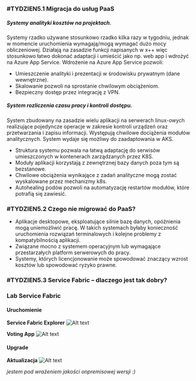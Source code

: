 ### #TYDZIEN5.1 Migracja do usług PaaS
##### Systemy analityki kosztów na projektach.
Systemy rzadko używane stosunkowo rzadko kilka razy w tygodniu, jednak w momencie uruchomienia wymagają/mogą wymagać dużo mocy obliczeniowej.  Działają na zasadzie funkcji napisanych w x++ więc stosunkowo łatwo dokonać adaptacji i umieścić jako np. web app i wdrożyć na Azure App Service.
Wdrożenie na Azure App Service pozwoli:

- Umieszczenie analityki i prezentacji w środowisku prywatnym (dane wewnętrzne).
- Skalowanie pozwoli na  sprostanie chwilowym obciążeniom.
- Bezpieczny dostęp przez integrację z VPN.

##### System rozliczenia czasu pracy i kontroli dostępu.
System zbudowany na zasadzie wielu aplikacji na serwerach linux-owych realizujące pojedyncze operacje w zakresie kontroli urządzeń oraz przetwarzania i zapisu informacji. Występują chwilowe dociążenia modułów analitycznych. System wydaje się możliwy do zaadaptowania w AKS.

- Struktura systemu pozwala na łatwą adaptację do serwisów umieszczonych w kontenerach zarządzanych przez K8S.
- Moduły aplikacji korzystają z zewnętrznej bazy danych poza tym są bezstanowe.
- Chwilowe obciążenia wynikające z zadań analityczne mogą zostać wyskalowane przez mechanizmy k8s.
- Autohealing podów pozwoli na automatyzację restartów modułów, które potrafią się zawiesić.

### #TYDZIEN5.2 Czego nie migrować do PaaS?
- Aplikacje desktopowe, eksploatujące silnie bazę danych, opóźnienia mogą uniemożliwić pracę. W takich systemach byłaby konieczność uruchomienia rozwiązań terminalowych i kolejne problemy z kompatybilnością aplikacji.
- Związane mocno z systemem operacyjnym lub wymagające przestarzałych platform serwerowych do pracy.
- Systemy, których licencjonowanie może spowodować znaczący wzrost kosztów lub spowodować ryzyko prawne.



### #TYDZIEN5.3 Service Fabric – dlaczego jest tak dobry?

### Lab Service Fabric

#### Uruchomienie
**Service Fabric Explorer**
![Alt text](https://github.com/yourand/szkolaChmury/blob/master/azureArchitect/week5/img/service-fabric-explorer.PNG)

**Voting App**
![Alt text](https://github.com/yourand/szkolaChmury/blob/master/azureArchitect/week5/img/voting-app-1.PNG)

#### Upgrade
**Aktualizacja**
![Alt text](https://github.com/yourand/szkolaChmury/blob/master/azureArchitect/week5/img/voting-app-upgrade.PNG)






*jestem pod wrażeniem jakości onpremisowej wersji :)*

